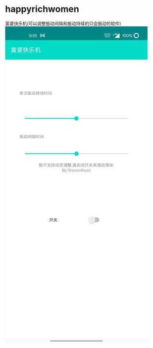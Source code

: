 # happyrichwomen
富婆快乐机(可以调整振动间隔和振动持续的只会振动的软件)
![avatar](https://github.com/ShevonKuan/happyrichwomen/blob/main/screenshot.jpg)
